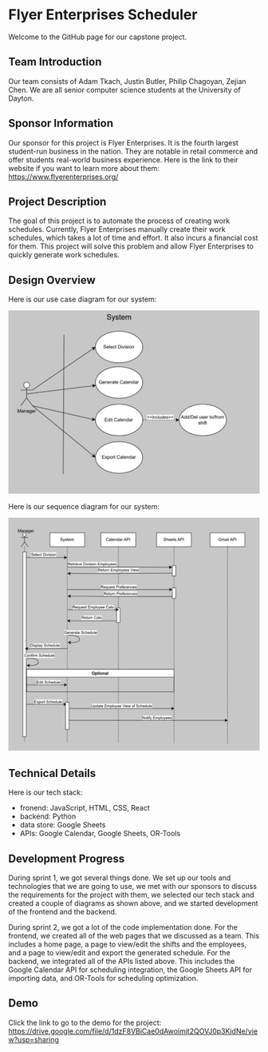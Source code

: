 # Flyer Enterprises Scheduler
Welcome to the GitHub page for our capstone project.

## Team Introduction
Our team consists of Adam Tkach, Justin Butler, Philip Chagoyan, Zejian Chen. We are all senior computer science students
at the University of Dayton.

## Sponsor Information
Our sponsor for this project is Flyer Enterprises. It is the fourth largest student-run business in the nation. They are
notable in retail commerce and offer students real-world business experience. Here is the link to their website if you
want to learn more about them: https://www.flyerenterprises.org/

## Project Description
The goal of this project is to automate the process of creating work schedules. Currently, Flyer Enterprises manually
create their work schedules, which takes a lot of time and effort. It also incurs a financial cost for them. This project
will solve this problem and allow Flyer Enterprises to quickly generate work schedules.

## Design Overview
Here is our use case diagram for our system:

![alt text](/images/use-case-diagram.png)

Here is our sequence diagram for our system:

![alt text](/images/sequence-diagram.png)

## Technical Details
Here is our tech stack:
- fronend: JavaScript, HTML, CSS, React
- backend: Python
- data store: Google Sheets
- APIs: Google Calendar, Google Sheets, OR-Tools

## Development Progress
During sprint 1, we got several things done. We set up our tools and technologies that we are going to use, we met with our sponsors to discuss the requirements for the project with them, we selected our tech stack and created a couple of diagrams as shown above, and we started development of the frontend and the backend.

During sprint 2, we got a lot of the code implementation done. For the frontend, we created all of the web pages that we discussed as a team. This includes a home page, a page to view/edit the shifts and the employees, and a page to view/edit and export the generated schedule. For the backend, we integrated all of the APIs listed above. This includes the Google Calendar API for scheduling integration, the Google Sheets API for importing data, and OR-Tools for scheduling optimization.

## Demo
Click the link to go to the demo for the project: https://drive.google.com/file/d/1dzF8VBiCae0dAwoimjt2QOVJ0p3KjdNe/view?usp=sharing